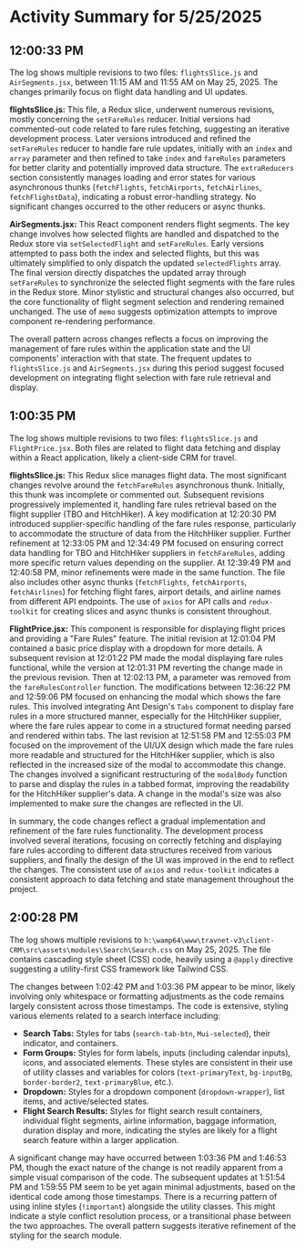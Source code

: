# Activity Summary for 5/25/2025

## 12:00:33 PM
The log shows multiple revisions to two files: `flightsSlice.js` and `AirSegments.jsx`, between 11:15 AM and 11:55 AM on May 25, 2025.  The changes primarily focus on flight data handling and UI updates.

**flightsSlice.js:** This file, a Redux slice, underwent numerous revisions, mostly concerning the `setFareRules` reducer. Initial versions had commented-out code related to fare rules fetching, suggesting an iterative development process. Later versions introduced and refined the `setFareRules` reducer to handle fare rule updates, initially with an `index` and `array` parameter and then refined to take `index` and `fareRules` parameters for better clarity and potentially improved data structure.  The `extraReducers` section consistently manages loading and error states for various asynchronous thunks (`fetchFlights`, `fetchAirports`, `fetchAirlines`, `fetchFlighstData`), indicating a robust error-handling strategy.  No significant changes occurred to the other reducers or async thunks.

**AirSegments.jsx:** This React component renders flight segments.  The key change involves how selected flights are handled and dispatched to the Redux store via `setSelectedFlight` and `setFareRules`. Early versions attempted to pass both the index and selected flights, but this was ultimately simplified to only dispatch the updated `selectedFlights` array. The final version directly dispatches the updated array through `setFareRules` to synchronize the selected flight segments with the fare rules in the Redux store.  Minor stylistic and structural changes also occurred, but the core functionality of flight segment selection and rendering remained unchanged.  The use of `memo` suggests optimization attempts to improve component re-rendering performance.


The overall pattern across changes reflects a focus on improving the management of fare rules within the application state and the UI components' interaction with that state.  The frequent updates to `flightsSlice.js` and `AirSegments.jsx` during this period suggest focused development on integrating flight selection with fare rule retrieval and display.


## 1:00:35 PM
The log shows multiple revisions to two files: `flightsSlice.js` and `FlightPrice.jsx`.  Both files are related to flight data fetching and display within a React application, likely a client-side CRM for travel.


**flightsSlice.js:** This Redux slice manages flight data.  The most significant changes revolve around the `fetchFareRules` asynchronous thunk. Initially, this thunk was incomplete or commented out.  Subsequent revisions progressively implemented it, handling fare rules retrieval based on the flight supplier (TBO and HitchHiker).  A key modification at  12:20:30 PM introduced supplier-specific handling of the fare rules response, particularly to accommodate the structure of data from the HitchHiker supplier. Further refinement at 12:33:05 PM and 12:34:49 PM focused on ensuring correct data handling for TBO and HitchHiker suppliers in `fetchFareRules`, adding more specific return values depending on the supplier. At 12:39:49 PM and 12:40:58 PM, minor refinements were made in the same function. The file also includes other async thunks (`fetchFlights`, `fetchAirports`, `fetchAirlines`) for fetching flight fares, airport details, and airline names from different API endpoints.  The use of `axios` for API calls and `redux-toolkit` for creating slices and async thunks is consistent throughout.


**FlightPrice.jsx:** This component is responsible for displaying flight prices and providing a "Fare Rules" feature.  The initial revision at 12:01:04 PM contained a basic price display with a dropdown for more details.  A subsequent revision at 12:01:22 PM made the modal displaying fare rules functional, while the version at 12:01:31 PM  reverting the change made in the previous revision. Then at 12:02:13 PM, a parameter was removed from the `fareRulesController` function. The modifications between 12:36:22 PM and 12:59:06 PM focused on enhancing the modal which shows the fare rules. This involved integrating Ant Design's `Tabs` component to display fare rules in a more structured manner, especially for the HitchHiker supplier, where the fare rules appear to come in a structured format needing parsed and rendered within tabs. The last revision at 12:51:58 PM and 12:55:03 PM focused on the improvement of the UI/UX design which made the fare rules more readable and structured for the HitchHiker supplier, which is also reflected in the increased size of the modal to accommodate this change.  The changes involved a significant restructuring of the `modalBody` function to parse and display the rules in a tabbed format, improving the readability for the HitchHiker supplier's data. A change in the modal's size was also implemented to make sure the changes are reflected in the UI.


In summary, the code changes reflect a gradual implementation and refinement of the fare rules functionality.  The development process involved several iterations, focusing on correctly fetching and displaying fare rules according to different data structures received from various suppliers, and finally the design of the UI was improved in the end to reflect the changes.  The consistent use of `axios` and `redux-toolkit` indicates a consistent approach to data fetching and state management throughout the project.


## 2:00:28 PM
The log shows multiple revisions to `h:\wamp64\www\travnet-v3\client-CRM\src\assets\modules\Search\Search.css` on May 25, 2025.  The file contains cascading style sheet (CSS) code, heavily using a `@apply` directive suggesting a utility-first CSS framework like Tailwind CSS.

The changes between 1:02:42 PM and 1:03:36 PM appear to be minor, likely involving only whitespace or formatting adjustments as the code remains largely consistent across those timestamps.  The code is extensive, styling various elements related to a search interface including:

* **Search Tabs:** Styles for tabs (`search-tab-btn`, `Mui-selected`), their indicator, and containers.
* **Form Groups:** Styles for form labels, inputs (including calendar inputs), icons, and associated elements.  These styles are consistent in their use of utility classes and variables for colors (`text-primaryText`, `bg-inputBg`, `border-border2`, `text-primaryBlue`, etc.).
* **Dropdown:** Styles for a dropdown component (`dropdown-wrapper`), list items, and active/selected states.
* **Flight Search Results:** Styles for flight search result containers, individual flight segments, airline information, baggage information, duration display and more, indicating the styles are likely for a flight search feature within a larger application.

A significant change may have occurred between 1:03:36 PM and 1:46:53 PM, though the exact nature of the change is not readily apparent from a simple visual comparison of the code. The subsequent updates at 1:51:54 PM and 1:59:55 PM seem to be yet again minimal adjustments, based on the identical code among those timestamps.  There is a recurring pattern of using inline styles (`!important`) alongside the utility classes.  This might indicate a style conflict resolution process, or a transitional phase between the two approaches.  The overall pattern suggests iterative refinement of the styling for the search module.
